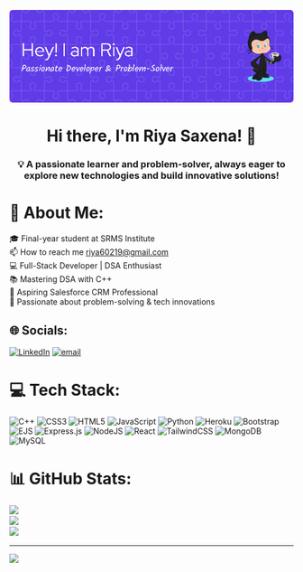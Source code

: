 ![Header](riya-header-img.png)
<h1 align="center">Hi there, I'm Riya Saxena! 👋</h1>
<h3 align="center">💡 A passionate learner and problem-solver, always eager to explore new technologies and build innovative solutions!</h3>

# 💫 About Me:
🎓 Final-year student at SRMS Institute<br>📫 How to reach me riya60219@gmail.com<br>💻 Full-Stack Developer | DSA Enthusiast<br>📚 Mastering DSA with C++<br>🚀 Aspiring Salesforce CRM Professional<br>🎯 Passionate about problem-solving & tech innovations


## 🌐 Socials:
[![LinkedIn](https://img.shields.io/badge/LinkedIn-%230077B5.svg?logo=linkedin&logoColor=white)](https://linkedin.com/in/https://www.linkedin.com/in/riyasaxena2025/) [![email](https://img.shields.io/badge/Email-D14836?logo=gmail&logoColor=white)](mailto:riya60219@gmail.com) 

# 💻 Tech Stack:
![C++](https://img.shields.io/badge/c++-%2300599C.svg?style=for-the-badge&logo=c%2B%2B&logoColor=white) ![CSS3](https://img.shields.io/badge/css3-%231572B6.svg?style=for-the-badge&logo=css3&logoColor=white) ![HTML5](https://img.shields.io/badge/html5-%23E34F26.svg?style=for-the-badge&logo=html5&logoColor=white) ![JavaScript](https://img.shields.io/badge/javascript-%23323330.svg?style=for-the-badge&logo=javascript&logoColor=%23F7DF1E) ![Python](https://img.shields.io/badge/python-3670A0?style=for-the-badge&logo=python&logoColor=ffdd54) ![Heroku](https://img.shields.io/badge/heroku-%23430098.svg?style=for-the-badge&logo=heroku&logoColor=white) ![Bootstrap](https://img.shields.io/badge/bootstrap-%238511FA.svg?style=for-the-badge&logo=bootstrap&logoColor=white) ![EJS](https://img.shields.io/badge/ejs-%23B4CA65.svg?style=for-the-badge&logo=ejs&logoColor=black) ![Express.js](https://img.shields.io/badge/express.js-%23404d59.svg?style=for-the-badge&logo=express&logoColor=%2361DAFB) ![NodeJS](https://img.shields.io/badge/node.js-6DA55F?style=for-the-badge&logo=node.js&logoColor=white) ![React](https://img.shields.io/badge/react-%2320232a.svg?style=for-the-badge&logo=react&logoColor=%2361DAFB) ![TailwindCSS](https://img.shields.io/badge/tailwindcss-%2338B2AC.svg?style=for-the-badge&logo=tailwind-css&logoColor=white) ![MongoDB](https://img.shields.io/badge/MongoDB-%234ea94b.svg?style=for-the-badge&logo=mongodb&logoColor=white) ![MySQL](https://img.shields.io/badge/mysql-4479A1.svg?style=for-the-badge&logo=mysql&logoColor=white)
# 📊 GitHub Stats:
![](https://github-readme-stats.vercel.app/api?username=riyagh&theme=react&hide_border=false&include_all_commits=false&count_private=false)<br/>
![](https://github-readme-streak-stats.herokuapp.com/?user=riyagh&theme=react&hide_border=false)<br/>
![](https://github-readme-stats.vercel.app/api/top-langs/?username=riyagh&theme=react&hide_border=false&include_all_commits=false&count_private=false&layout=compact)

---
[![](https://visitcount.itsvg.in/api?id=riyagh&icon=0&color=0)](https://visitcount.itsvg.in)

<!-- Proudly created with GPRM ( https://gprm.itsvg.in ) -->
